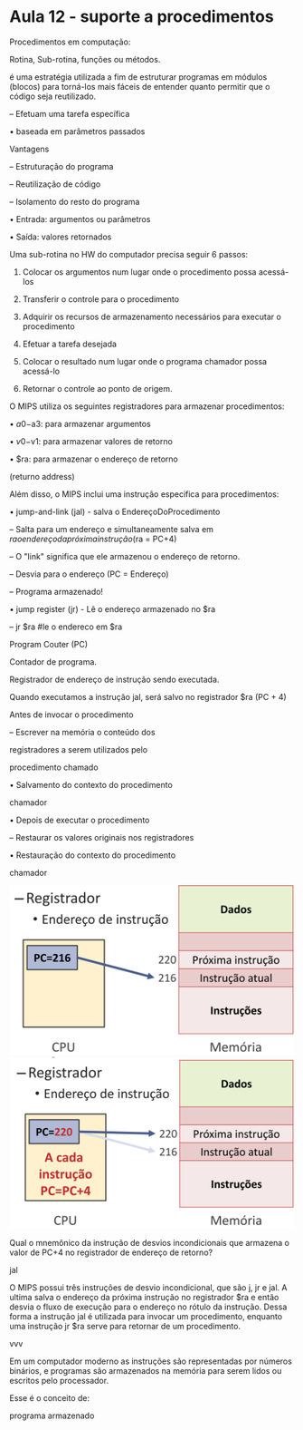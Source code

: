 # Aula 12 - suporte a procedimentos 

Procedimentos em computação: 

 

Rotina, Sub-rotina, funções ou métodos. 

 

é uma estratégia utilizada a fim de estruturar programas em módulos (blocos) para torná-los mais fáceis de entender quanto permitir que o código seja reutilizado. 

 

– Efetuam uma tarefa específica 

• baseada em parâmetros passados 

 

Vantagens 

– Estruturação do programa 

– Reutilização de código 

– Isolamento do resto do programa 

• Entrada: argumentos ou parâmetros 

• Saída: valores retornados 

 

 

Uma sub-rotina no HW do computador precisa seguir 6 passos: 

 

1. Colocar os argumentos num lugar onde o procedimento possa acessá-los 

2. Transferir o controle para o procedimento 

3. Adquirir os recursos de armazenamento necessários para executar o procedimento 

4. Efetuar a tarefa desejada 

5. Colocar o resultado num lugar onde o programa chamador possa acessá-lo 

6. Retornar o controle ao ponto de origem. 

 

 

O MIPS utiliza os seguintes registradores para armazenar procedimentos: 

 

• $a0-$a3: para armazenar argumentos 

• $v0-$v1: para armazenar valores de retorno 

• $ra: para armazenar o endereço de retorno  

(returno address) 

 

Além disso, o MIPS inclui uma instrução especifica para procedimentos: 

• jump-and-link (jal) -  salva o EndereçoDoProcedimento 

 

– Salta para um endereço e simultaneamente salva em $ra o endereço da próxima instrução ($ra = PC+4) 

– O "link" significa que ele armazenou o endereço de retorno. 

 

– Desvia para o endereço (PC = Endereço) 

– Programa armazenado! 

 

 

• jump register (jr) - Lê o endereço armazenado no $ra 

 

– jr $ra  #le o endereco em $ra 

 

 

Program Couter (PC) 

Contador de programa. 

Registrador de endereço de instrução sendo executada. 

Quando executamos a instrução jal, será salvo no registrador $ra (PC + 4) 

 

 

 

Antes de invocar o procedimento 

– Escrever na memória o conteúdo dos  

registradores a serem utilizados pelo  

procedimento chamado 

• Salvamento do contexto do procedimento  

chamador 

• Depois de executar o procedimento 

– Restaurar os valores originais nos registradores 

• Restauração do contexto do procedimento  

chamador 


<img src="../../img/12.01.png"/>
<img src="../../img/12.02.png"/>


Qual o mnemônico da instrução de desvios incondicionais que armazena o valor de PC+4 no registrador de endereço de retorno? 

jal 

 

O MIPS possui três instruções de desvio incondicional, que são j, jr e jal. A ultima salva o endereço da próxima instrução no registrador $ra e então desvia o fluxo de execução para o endereço no rótulo da instrução. Dessa forma a instrução jal é utilizada para invocar um procedimento, enquanto uma instrução jr $ra serve para retornar de um procedimento. 

 

vvv 

Em um computador moderno as instruções são representadas por números binários, e programas são armazenados na memória para serem lidos ou escritos pelo processador. 

Esse é o conceito de: 

 

programa armazenado 
